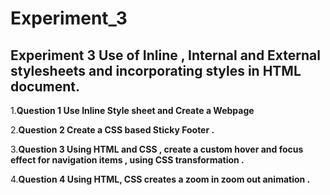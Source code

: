 # Experiment_3

## Experiment 3 Use of Inline , Internal and External stylesheets and incorporating styles in HTML document.

1.__Question 1 Use Inline Style sheet and Create a Webpage__

2.__Question 2 Create a CSS based Sticky Footer .__

3.__Question 3 Using HTML and CSS , create a custom hover and focus effect for navigation items , using CSS transformation .__

4.__Question 4 Using HTML, CSS creates a zoom in zoom out animation .__